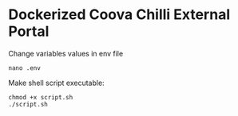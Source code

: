 # Dockerized Coova Chilli External Portal

Change variables values in env file

```
nano .env
```

Make shell script executable:

```
chmod +x script.sh
./script.sh
```

